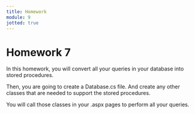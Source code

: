 ```yaml
---
title: Homework
module: 9
jotted: true
---
```


# Homework 7

In this homework, you will convert all your queries in your database into stored procedures.

Then, you are going to create a Database.cs file.  And create any other classes that are needed to support the stored procedures.

You will call those classes in your .aspx pages to perform all your queries.

<!--
### For players:

1. They should be able to register, and login/logout
2. Enter, view, and edit the game(s) they play.
3. Enter, view and edit their name, address, phone
4. Enter, view and edit their gamer tag
5. They should be able to subscribe or unsubscribe from correspondence
6. They should be able to change their information including their username and password

### For administrators

1. They should able to login/logout
2. They should able to view all players and their details.
3. They should be able to search for a player by name and/or gamer tag
4. They should be able to run reports on all the players, including games played.
5. They should able to change their information including their username and password

### For both players and admins

1. If they attempt to log in more than three times unsuccessfully, they should be locked out

In this homework, we are going to convert all our database queries into stored procedures.

1. Create stored procedures for all the SELECT statements created for players and administrators.
2. Create stored procedures for all INSERT statements for players and administrators.
3. Create stored procedure(s) for an ASP.NET page all the users stored in the Users table store in MS SQL.
4. Save your files and upload them to your GitHub repository.
5. Turn in your link to Moodle.
-->